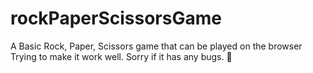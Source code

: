# rockPaperScissorsGame
A Basic Rock, Paper, Scissors game that can be played on the browser
Trying to make it work well. Sorry if it has any bugs. 🐞
